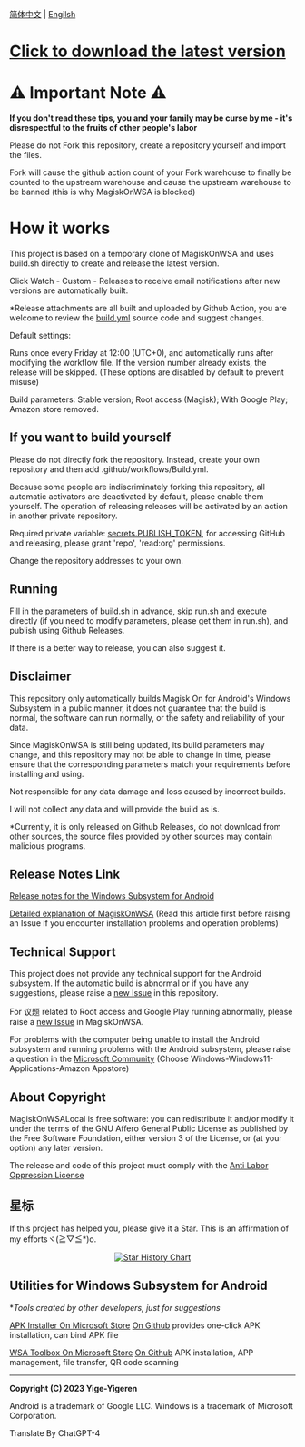 [简体中文](README.md) | [Engilsh](READEME_EN.md)

# [Click to download the latest version](https://github.com/yige-yigeren/MagiskOnWSAOnlineBuild/releases/latest)

# ⚠️ Important Note ⚠️

**If you don't read these tips, you and your family may be curse by me - it's disrespectful to the fruits of other people's labor**

Please do not Fork this repository, create a repository yourself and import the files.

Fork will cause the github action count of your Fork warehouse to finally be counted to the upstream warehouse and cause the upstream warehouse to be banned (this is why MagiskOnWSA is blocked)

# How it works

This project is based on a temporary clone of MagiskOnWSA and uses build.sh directly to create and release the latest version.

Click Watch - Custom - Releases to receive email notifications after new versions are automatically built.

*Release attachments are all built and uploaded by Github Action, you are welcome to review the [build.yml](https://github.com/yige-yigeren/MagiskOnWSAOnlineBuild/edit/main/.github/workflows/Build.yml) source code and suggest changes.

Default settings:

Runs once every Friday at 12:00 (UTC+0), and automatically runs after modifying the workflow file. If the version number already exists, the release will be skipped. (These options are disabled by default to prevent misuse)

Build parameters: Stable version; Root access (Magisk); With Google Play; Amazon store removed.

## If you want to build yourself

Please do not directly fork the repository. Instead, create your own repository and then add .github/workflows/Build.yml.

Because some people are indiscriminately forking this repository, all automatic activators are deactivated by default, please enable them yourself. The operation of releasing releases will be activated by an action in another private repository.

Required private variable: [secrets.PUBLISH_TOKEN](https://github.com/settings/tokens), for accessing GitHub and releasing, please grant 'repo', 'read:org' permissions.

Change the repository addresses to your own.

## Running

Fill in the parameters of build.sh in advance, skip run.sh and execute directly (if you need to modify parameters, please get them in run.sh), and publish using Github Releases.

If there is a better way to release, you can also suggest it.

## Disclaimer

This repository only automatically builds Magisk On for Android's Windows Subsystem in a public manner, it does not guarantee that the build is normal, the software can run normally, or the safety and reliability of your data.

Since MagiskOnWSA is still being updated, its build parameters may change, and this repository may not be able to change in time, please ensure that the corresponding parameters match your requirements before installing and using.

Not responsible for any data damage and loss caused by incorrect builds.

I will not collect any data and will provide the build as is.

*Currently, it is only released on Github Releases, do not download from other sources, the source files provided by other sources may contain malicious programs.

## Release Notes Link
        
[Release notes for the Windows Subsystem for Android](https://learn.microsoft.com/zh-cn/windows/android/wsa/release-notes)
        
[Detailed explanation of MagiskOnWSA](https://github.com/LSPosed/MagiskOnWSALocal#readme) (Read this article first before raising an Issue if you encounter installation problems and operation problems)
        
## Technical Support
        
This project does not provide any technical support for the Android subsystem. If the automatic build is abnormal or if you have any suggestions, please raise a [new Issue](https://github.com/yige-yigeren/MagiskOnWSAOnlineBuild/issues/new) in this repository.
        
For 议题 related to Root access and Google Play running abnormally, please raise a [new Issue](https://github.com/LSPosed/MagiskOnWSALocal/issues/new/choose) in MagiskOnWSA.

For problems with the computer being unable to install the Android subsystem and running problems with the Android subsystem, please raise a question in the [Microsoft Community](https://answers.microsoft.com/zh-hans/newthread) (Choose Windows-Windows11-Applications-Amazon Appstore)

## About Copyright

MagiskOnWSALocal is free software: you can redistribute it and/or modify it under the terms of the GNU Affero General Public License as published by the Free Software Foundation, either version 3 of the License, or (at your option) any later version.

The release and code of this project must comply with the [Anti Labor Oppression License](https://github.com/yige-yigeren/MagiskOnWSAOnlineBuild/blob/main/Additional_LICENSE_CN)

## 星标

If this project has helped you, please give it a Star. This is an affirmation of my effortsヾ(≧▽≦*)o.

<p align="center">
  <a href="https://star-history.com/#yige-yigeren/MagiskOnWSAOnlineBuild&Date">
    <img src="https://api.star-history.com/svg?repos=yige-yigeren/MagiskOnWSAOnlineBuild&type=Date" alt="Star History Chart">
  </a>
</p>

## Utilities for Windows Subsystem for Android

**Tools created by other developers, just for suggestions*
        
[APK Installer On Microsoft Store](https://www.microsoft.com/store/productId/9P2JFQ43FPPG) [On Github](https://github.com/Paving-Base/APK-Installer) provides one-click APK installation, can bind APK file 
        
[WSA Toolbox On Microsoft Store](https://www.microsoft.com/store/productId/9PPSP2MKVTGT) [On Github](https://github.com/makazeu/WsaToolbox) APK installation, APP management, file transfer, QR code scanning 

---

**Copyright (C) 2023 Yige-Yigeren**

Android is a trademark of Google LLC. Windows is a trademark of Microsoft Corporation.

Translate By ChatGPT-4
